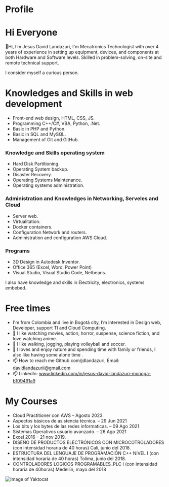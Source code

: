 <h1> Profile </h1>
  
  <h1> Hi Everyone </h1>
  
👋Hi, I’m Jesus David Landazuri, I'm Mecatronics Technologist with over 4 years of experience in setting up equipment, 
devices, and components at both Hardware and Software levels. Skilled in problem-solving, on-site and remote technical support.

I consider myself a curious person.

<h1>Knowledges and Skills in web development</h1>

- Front-end web design, HTML, CSS, JS.
- Programming C++/C#, VBA, Python, .Net.
- Basic in PHP and Python.
- Basic in SQL and MySQL.
- Management of Git and GitHub.
  
<h3>Knowledge and Skills operating system</h3>

- Hard Disk Partitioning.
- Operating System backup.
- Disaster Recovery.
- Operating Systems Maintenance.
- Operating systems administration.

<h3> Administration and Knowledges in Networking, Serveles and Cloud </h3>

- Server web.
- Virtualitation.
- Docker containers.
- Configuration Network and routers.
- Administration and configuration AWS Cloud.

<h3>Programs</h3>

- 3D Design in Autodesk Inventor.
- Office 365 (Excel, Word, Power Point)
- Visual Studio, Visual Studio Code, Netbeans.

I also have knowledge and skills in Electricity, electronics, systems embebed.

<h1> Free times </h1>

- I'm from Colombia and live in Bogotá city, I’m interested in Design web, Developer, support TI and Cloud Computing.  
- 👀 I like watching movies, action, horror, suspense, science fiction, and love watching anime.
- 🌱 I like walking, jogging, playing volleyball and soccer.
- 💞️ I loves and enjoy nature and spending time with family or friends, I also like having some alone time .
- 📫 How to reach me Github.com/jdlandazuri, Email: davidlandazurii@gmail.com
- 📫 LinkedIn: www.linkedin.com/in/jesus-david-landazuri-monoga-b109491a9

<h1> My Courses </h1>

- Cloud Practitioner con AWS – Agosto 2023.
- Aspectos básicos de asistencia técnica. – 29 Jun 2021
- Los bits y los bytes de las redes informaticas. – 09 Ago 2021
- Sistemas Operativos usuario avanzado. – 26 Ago 2021
- Excel 2016 – 21 nov 2019.
- DISEÑO DE PRODUCTOS ELECTRÓNICOS CON MICROCOTROLADORES (con intensidad horaria de 40 horas) Cali, junio del 2018.
- ESTRUCTURA DEL LENGUAJE DE PROGRAMACIÓN C++ NIVEL I (con intensidad horaria de 40 horas) Tolima, junio del 2018.
- CONTROLADORES LOGICOS PROGRAMABLES_PLC I (con intensidad horaria de 40horas) Medellín, mayo del 2018

![Image of Yaktocat](https://octodex.github.com/images/yaktocat.png)
<!---
jdlandazuri/jdlandazuri is a ✨ special ✨ repository because its `README.md` (this file) appears on your GitHub profile.
You can click the Preview link to take a look at your changes.
--->

